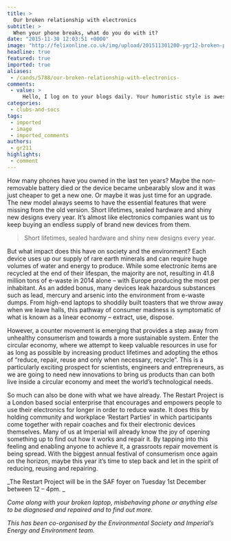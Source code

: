```yaml
---
title: >
  Our broken relationship with electronics
subtitle: >
  When your phone breaks, what do you do with it?
date: "2015-11-30 12:03:51 +0000"
image: "http://felixonline.co.uk/img/upload/201511301200-ygr12-broken-phone.jpg"
headline: true
featured: true
imported: true
aliases:
 - /cands/5788/our-broken-relationship-with-electronics-
comments:
 - value: >
     Hello, I log on to your blogs daily. Your humoristic style is awesome, keep up the good work! <br>canada goose london england http://www.sanctus1.co.uk/?uk-canada-goose-london-england-27295.html,With thanks! It is definitely an awesome web-site!. <br>fifa 17 coins http://christianbelieversfellowship.org/blogs/post/2664
categories:
 - clubs-and-socs
tags:
 - imported
 - image
 - imported_comments
authors:
 - gr211
highlights:
 - comment
---
```


How many phones have you owned in the last ten years? Maybe the non-removable battery died or the device became unbearably slow and it was just cheaper to get a new one. Or maybe it was just time for an upgrade. The new model always seems to have the essential features that were missing from the old version. Short lifetimes, sealed hardware and shiny new designs every year. It’s almost like electronics companies want us to keep buying an endless supply of brand new devices from them.

> Short lifetimes, sealed hardware and shiny new designs every year.

But what impact does this have on society and the environment? Each device uses up our supply of rare earth minerals and can require huge volumes of water and energy to produce. While some electronic items are recycled at the end of their lifespan, the majority are not, resulting in 41.8 million tons of e-waste in 2014 alone – with Europe producing the most per inhabitant. As an added bonus, many devices leak hazardous substances such as lead, mercury and arsenic into the environment from e-waste dumps. From high-end laptops to shoddily built toasters that we throw away when we leave halls, this pathway of consumer madness is symptomatic of what is known as a linear economy – extract, use, dispose.

However, a counter movement is emerging that provides a step away from unhealthy consumerism and towards a more sustainable system. Enter the circular economy, where we attempt to keep valuable resources in use for as long as possible by increasing product lifetimes and adopting the ethos of “reduce, repair, reuse and only when necessary, recycle”. This is a particularly exciting prospect for scientists, engineers and entrepreneurs, as we are going to need new innovations to bring us products than can both live inside a circular economy and meet the world’s technological needs.

So much can also be done with what we have already. The Restart Project is a London based social enterprise that encourages and empowers people to use their electronics for longer in order to reduce waste. It does this by holding community and workplace ‘Restart Parties’ in which participants come together with repair coaches and fix their electronic devices themselves. Many of us at Imperial will already know the joy of opening something up to find out how it works and repair it. By tapping into this feeling and enabling anyone to achieve it, a grassroots repair movement is being spread. With the biggest annual festival of consumerism once again on the horizon, maybe this year it’s time to step back and let in the spirit of reducing, reusing and repairing.

_The Restart Project will be in the SAF foyer on Tuesday 1st December between 12 – 4pm. _

_Come along with your broken laptop, misbehaving phone or anything else to be diagnosed and repaired and to find out more._

_This has been co-organised by the Environmental Society and Imperial’s Energy and Environment team._
